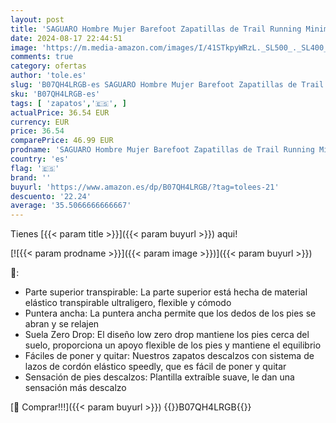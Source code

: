 ```yaml
---
layout: post
title: 'SAGUARO Hombre Mujer Barefoot Zapatillas de Trail Running Minimalistas Zapatillas de Deporte Fitness Zapatos Descalzos para Correr en Montaña Escarpines de Agua  Pino Verde  46 EU'
date: 2024-08-17 22:44:51
image: 'https://m.media-amazon.com/images/I/41STkpyWRzL._SL500_._SL400_.jpg'
comments: true
category: ofertas
author: 'tole.es'
slug: 'B07QH4LRGB-es SAGUARO Hombre Mujer Barefoot Zapatillas de Trail Running...'
sku: 'B07QH4LRGB-es'
tags: [ 'zapatos','🇪🇸', ]
actualPrice: 36.54 EUR
currency: EUR
price: 36.54
comparePrice: 46.99 EUR
prodname: 'SAGUARO Hombre Mujer Barefoot Zapatillas de Trail Running Minimalistas Zapatillas de Deporte Fitness Zapatos Descalzos para Correr en Montaña Escarpines de Agua  Pino Verde  46 EU'
country: 'es'
flag: '🇪🇸'
brand: ''
buyurl: 'https://www.amazon.es/dp/B07QH4LRGB/?tag=tolees-21'
descuento: '22.24'
average: '35.5066666666667'
---
```


Tienes [{{< param title >}}]({{< param buyurl >}}) aqui!

[![{{< param prodname >}}]({{< param image >}})]({{< param buyurl >}})

🔎:

- Parte superior transpirable: La parte superior está hecha de material elástico transpirable ultraligero, flexible y cómodo
- Puntera ancha: La puntera ancha permite que los dedos de los pies se abran y se relajen
- Suela Zero Drop: El diseño low zero drop mantiene los pies cerca del suelo, proporciona un apoyo flexible de los pies y mantiene el equilibrio
- Fáciles de poner y quitar: Nuestros zapatos descalzos con sistema de lazos de cordón elástico speedly, que es fácil de poner y quitar
- Sensación de pies descalzos: Plantilla extraíble suave, le dan una sensación más descalzo

[🛒 Comprar!!!]({{< param buyurl >}})
{{<world>}}B07QH4LRGB{{</world>}}
